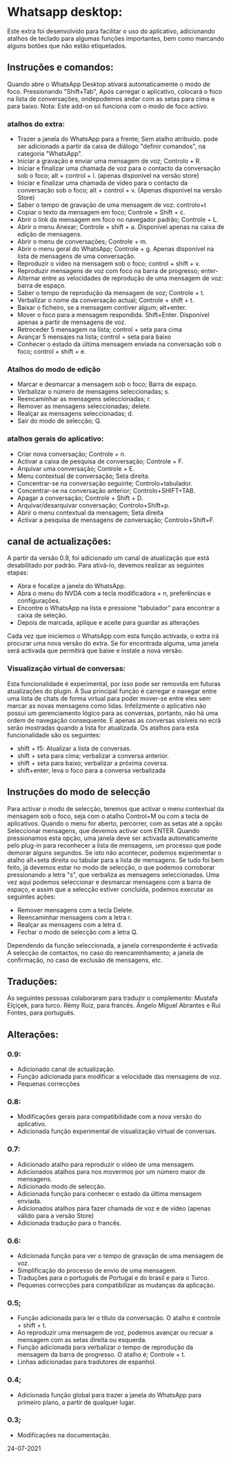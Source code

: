 ﻿# Whatsapp desktop:
Este extra foi desenvolvido para facilitar o uso do aplicativo, adicionando atalhos de teclado para algumas funções importantes, bem como marcando alguns botões que não estão etiquetados.

## Instruções e comandos:
Quando abre o WhatsApp Desktop ativará automaticamente o modo de foco. Pressionando "Shift+Tab", Após carregar o aplicativo, colocará o foco na lista de conversações, ondepodemos andar com as setas para cima e para baixo.
Nota: Este add-on só funciona com o modo de foco activo.

### atalhos do extra:

* Trazer a janela do WhatsApp para a frente; Sem atalho atribuído. pode ser adicionado a partir da caixa de diálogo "definir comandos", na categoria "WhatsApp".
* Iniciar a gravação e enviar  uma mensagem de voz; Controlo + R.
* Iniciar e finalizar uma chamada de voz para o contacto da conversação sob o foco; alt + control + l. (apenas disponível na versão  store)
* Iniciar e finalizar uma chamada de vídeo para o contacto da conversação sob o foco; alt + control + v. (Apenas disponível na versão Store)
* Saber o tempo de gravação de uma mensagem de voz: controlo+t
* Copiar o texto da mensagem em foco; Controle + Shift + c.
* Abrir o link da mensagem em foco no navegador padrão; Controle + L.
* Abrir o menu Anexar; Controle + shift + a. Disponível apenas na caixa de edição de mensagens.
* Abrir o menu de conversações; Controle + m.
* Abrir o menu geral do WhatsApp; Controle + g. Apenas disponível na lista de mensagens de uma conversação.
* Reproduzir o vídeo na mensagem  sob o foco; control + shift + v.
* Reproduzir mensagens de voz com foco na barra de progresso; enter-
* Alternar entre as velocidades de reprodução de uma mensagem de voz: barra de espaço. 
* Saber o tempo de reprodução da mensagem de voz; Controle + t.
* Verbalizar o nome da conversação actual; Controle + shift + t.
* Baixar o ficheiro, se a mensagem contiver algum; alt+enter.
* Mover o foco para a mensagem respondida. Shift+Enter. Disponível apenas a partir de mensagens de voz.
* Retroceder 5 mensagem na lista; control + seta para cima
* Avançar 5 mensajes na lista; control + seta para baixo
* Conhecer o estado da última mensagem enviada na conversação sob o  foco; control + shift + e.

### Atalhos do modo de edição

* Marcar e desmarcar a mensagem sob o foco; Barra de espaço.
* Verbalizar o número de mensagens seleccionadas; s.
* Reencaminhar as mensagens seleccionadas; r.
* Remover as mensagens seleccionadas; delete.
* Realçar as mensagens seleccionadas; d.
* Sair do modo de selecção; Q.

### atalhos gerais do aplicativo:

* Criar nova conversação; Controle + n.
* Activar a caixa de pesquisa de conversação; Controle + F.
* Arquivar uma conversação; Controle + E.
* Menu contextual de conversação; Seta direita.
* Concentrar-se na conversação seguinte; Controlo+tabulador.
* Concentrar-se na conversação anterior; Controlo+SHIFT+TAB.
* Apagar a conversação; Controle + Shift + D.
* Arquivar/desarquivar conversação; Controlo+Shift+p.
* Abrir o menu contextual da mensagem; Seta direita
* Activar a pesquisa de mensagens de conversação; Controlo+Shift+F.

## canal de actualizações:
A partir da versão 0.9, foi adicionado um canal de atualização que está desabilitado por padrão.
Para ativá-lo, devemos realizar as seguintes etapas:

* Abra e focalize a janela do WhatsApp.
* Abra o menu do NVDA com a tecla modificadora + n, preferências e configurações.
* Encontre o WhatsApp na lista e pressione "tabulador"  para encontrar a caixa de seleção.
* Depois de marcada, aplique e aceite para guardar as alterações

Cada vez que iniciemos o WhatsApp com esta função activada, o extra irá procurar uma nova versão do extra. Se for encontrada alguma, uma janela será activada que permitirá que  baixe e instale a nova versão.

### Visualização virtual de conversas:
Esta funcionalidade é experimental, por isso pode ser removida em futuras atualizações do plugin.
A Sua principal função é carregar e navegar entre uma lista de chats de forma virtual para poder mover-se entre eles sem marcar as novas mensagens como lidas.
Infelizmente o aplicativo não possui um gerenciamento lógico para as conversas, portanto, não há uma ordem de navegação consequente. E apenas as conversas visíveis no ecrã serão mostradas quando a lista for atualizada.
Os atalhos para esta funcionalidade são os seguintes:

* shift + f5: Atualizar a lista de conversas.
* shift + seta para cima; verbalizar a conversa anterior.
* shift + seta para baixo; verbalizar a próxima coversa.
* shift+enter; leva o foco para a conversa verbalizada

## Instruções do modo de selecção
Para activar o modo de selecção, teremos que activar o menu contextual da mensagem sob o foco, seja com o atalho Control+M ou com a tecla de aplicativos.
Quando o menu for aberto, percorrer, com  as setas até a opção Seleccionar mensagens, que devemos activar com ENTER.
Quando pressionamos esta opção, uma janela deve ser activada automaticamente pelo plug-in para reconhecer a lista de mensagens, um processo que pode demorar alguns segundos. Se isto não acontecer, podemos experimentar o atalho alt+seta direita ou tabular para a lista de mensagens.
Se tudo foi bem feito, já devemos estar no modo de selecção, o que podemos corroborar pressionando a letra "s", que verbaliza as mensagens seleccionadas.
Uma vez aqui podemos seleccionar e desmarcar mensagens com a barra de espaço, e assim que a selecção estiver concluída, podemos executar as seguintes ações:

* Remover mensagens com a tecla Delete.
* Reencaminhar mensagens com a letra r.
* Realçar as mensagens com a letra d.
* Fechar o modo de selecção com a letra Q.

Dependendo da função seleccionada, a janela correspondente é activada: A selecção de contactos, no caso do reencaminhamento; a janela de confirmação, no caso de exclusão de mensagens, etc.
 
## Traduções:
As seguintes pessoas colaboraram para traduzir o complemento:
Mustafa Elçiçek, para turco.
Rémy Ruiz, para francês.
Ângelo Miguel Abrantes e Rui Fontes, para português.

## Alterações:

### 0.9:

* Adicionado canal de actualização.
* Função adicionada para modificar a velocidade das mensagens de voz.
* Pequenas correcções

### 0.8:

* Modificações gerais para compatibilidade com a nova versão do aplicativo.
* Adicionada função experimental de visualização virtual de conversas.

### 0.7:

* Adicionado atalho para reproduzir o vídeo de uma mensagem.
* Adicionados atalhos para nos movermos por um número maior de mensagens.
* Adicionado modo de selecção.
* Adicionada função para conhecer o estado da última mensagem enviada.
* Adicionados atalhos para fazer chamada de voz e de vídeo (apenas válido para a versão Store)
* Adicionada tradução para o francês.

### 0.6:
* Adicionada função para ver o tempo de gravação de uma mensagem de voz.
* Simplificação do processo de envio de uma mensagem.
* Traduções para o português de Portugal e do brasil e para o Turco.
* Pequenas correcções para compatibilizar as mudanças da aplicação.

### 0.5;

* Função adicionada para ler o título da conversação. O atalho é controle + shift + t.
* Ao reproduzir uma mensagem de voz, podemos avançar ou recuar a mensagem com as setas direita ou esquerda.
* Função adicionada para verbalizar o tempo de reprodução da mensagem da barra de progresso. O atalho é; Controle + t.
* Linhas adicionadas para tradutores de espanhol.

### 0.4;

* Adicionada função global para trazer a janela do WhatsApp para primeiro plano, a partir de qualquer lugar.

### 0.3;
* Modificações na documentação.

24-07-2021